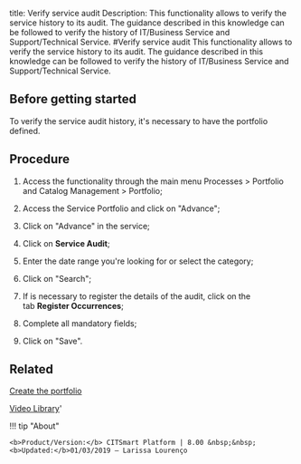 title: Verify service audit
Description: This functionality allows to verify the service history to its audit. The guidance described in this knowledge can be followed to verify the history of IT/Business Service and Support/Technical Service.
#Verify service audit
This functionality allows to verify the service history to its audit. The guidance described in this knowledge can be followed to verify the history of IT/Business Service and Support/Technical Service.

Before getting started
-------------------------
To verify the service audit history, it's necessary to have the portfolio
defined.

Procedure
-------------
1.  Access the functionality through the main menu Processes \> Portfolio and
    Catalog Management \> Portfolio;

2.  Access the Service Portfolio and click on "Advance";

3.  Click on "Advance" in the service;

4.  Click on **Service Audit**;

5.  Enter the date range you're looking for or select the category;

6.  Click on "Search";

7.  If is necessary to register the details of the audit, click on the
    tab **Register Occurrences**;

8.  Complete all mandatory fields;

9.  Click on "Save".

Related
------------

[Create the portfolio](/en-us/citsmart-esp-8/processes/portfolio-and-catalog/use/create-the-portfolio.html)

<i class='fa fa-youtube-play  fa-2x' style='color:#97ce17;vertical-align: middle;'> </i> [Video Library](https://www.youtube.com/playlist?list=PLB5qK2uzf2RNx1eXRaihDR_bxXjGhgFut)'

!!! tip "About"

    <b>Product/Version:</b> CITSmart Platform | 8.00 &nbsp;&nbsp;
    <b>Updated:</b>01/03/2019 – Larissa Lourenço

